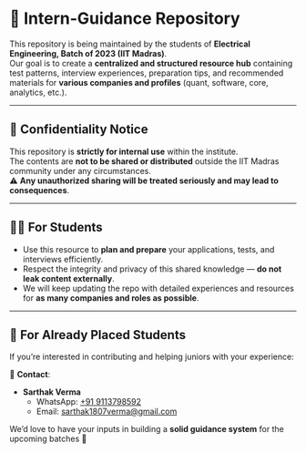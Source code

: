 # 📘 Intern-Guidance Repository

This repository is being maintained by the students of **Electrical Engineering, Batch of 2023 (IIT Madras)**.  
Our goal is to create a **centralized and structured resource hub** containing test patterns, interview experiences, preparation tips, and recommended materials for **various companies and profiles** (quant, software, core, analytics, etc.).

---

## 🔐 Confidentiality Notice

This repository is **strictly for internal use** within the institute.  
The contents are **not to be shared or distributed** outside the IIT Madras community under any circumstances.  
⚠️ **Any unauthorized sharing will be treated seriously and may lead to consequences**.

---

## 👨‍🎓 For Students

- Use this resource to **plan and prepare** your applications, tests, and interviews efficiently.
- Respect the integrity and privacy of this shared knowledge — **do not leak content externally**.
- We will keep updating the repo with detailed experiences and resources for **as many companies and roles as possible**.

---

## 🤝 For Already Placed Students

If you’re interested in contributing and helping juniors with your experience:

📩 **Contact**:  
- **Sarthak Verma**  
  - WhatsApp: [+91 9113798592](https://wa.me/919113798592)  
  - Email: [sarthak1807verma@gmail.com](mailto:sarthak1807verma@gmail.com)

We’d love to have your inputs in building a **solid guidance system** for the upcoming batches 🙌
